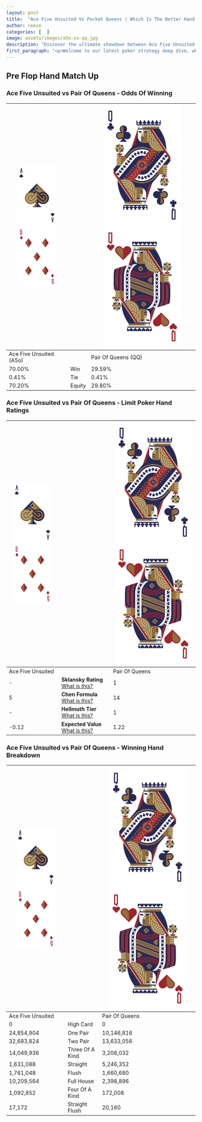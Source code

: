 ```yaml
---
layout: post
title:  "Ace Five Unsuited Vs Pocket Queens | Which Is The Better Hand In Poker? A Complete Guide"
author: reece
categories: [  ]
image: assets/images/a5o-vs-qq.jpg
description: "Discover the ultimate showdown between Ace Five Unsuited and Pair Of Queens in poker! Uncover the odds, strategies, and scenarios where one hand triumphs over the other. Get ready to up your poker game with this thrilling analysis."
first_paragraph: "<p>Welcome to our latest poker strategy deep dive, where we're pitting two distinct hands against each other in a high-stakes showdown: Ace Five Unsuited vs Pair Of Queens.</p><p>In the dynamic world of poker, every decision counts, and knowing which hand holds the upper hand is key to your success at the table.</p><p>In this article, we'll dissect these two hands, explore the scenarios where one dominates the other, and equip you with the knowledge to make strategic choices that can tip the odds in your favor.</p><p>Get ready to unravel the intriguing dynamics of these poker hands and elevate your game to new heights.</p>"
---
```




[comment]: # (sp0)

## Pre Flop Hand Match Up

<div class="table hand-ratings" markdown="1"> 



### Ace Five Unsuited vs Pair Of Queens - Odds Of Winning


    
| ![image info](assets/images/hand1/A.png) ![image info](assets/images/hand1/5o.png) |  | ![image info](assets/images/hand2/Q.png) ![image info](assets/images/hand2/Qo.png) |
| -------- | -------- | -------- |
| Ace Five Unsuited (A5o) |  | Pair Of Queens (QQ) |
| 70.00% | Win | 29.59% |
| 0.41% | Tie | 0.41% |
| 70.20% | Equity | 29.80% |




[comment]: # (sp1)



### Ace Five Unsuited vs Pair Of Queens - Limit Poker Hand Ratings


    
| ![image info](assets/images/hand1/A.png) ![image info](assets/images/hand1/5o.png) |  | ![image info](assets/images/hand2/Q.png) ![image info](assets/images/hand2/Qo.png) |
| -------- | -------- | -------- |
| Ace Five Unsuited |  | Pair Of Queens |
| - | **Sklansky Rating** [What is this?](/sklansky-rating-explained) | 1 |
| 5 | **Chen Formula** [What is this?](/chen-formula-explained) | 14 |
| - | **Hellmuth Tier** [What is this?](/Hellmuth-tier-explained) | 1 |
| -0.12 | **Expected Value** [What is this?](/expected-value-explained) | 1.22 |




[comment]: # (sp2)



### Ace Five Unsuited vs Pair Of Queens - Winning Hand Breakdown


    
| ![image info](assets/images/hand1/A.png) ![image info](assets/images/hand1/5o.png) |  | ![image info](assets/images/hand2/Q.png) ![image info](assets/images/hand2/Qo.png) |
| -------- | -------- | -------- |
| Ace Five Unsuited |  | Pair Of Queens |
| 0 | High Card | 0 |
| 24,854,904 | One Pair | 10,146,816 |
| 32,683,824 | Two Pair | 13,633,056 |
| 14,049,936 | Three Of A Kind | 3,208,032 |
| 1,631,088 | Straight | 5,246,352 |
| 1,761,048 | Flush | 1,660,680 |
| 10,209,564 | Full House | 2,398,896 |
| 1,092,852 | Four Of A Kind | 172,008 |
| 17,172 | Straight Flush | 20,160 |




[comment]: # (sp3)



</div>

[comment]: # (sp4)



[comment]: # (sp5)

